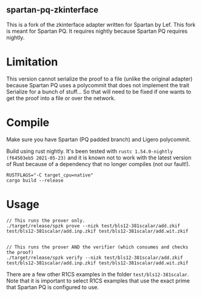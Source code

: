 spartan-pq-zkinterface
---------------------

This is a fork of the zkinterface adapter written for Spartan by Lef.
This fork is meant for Spartan PQ. It requires nightly because Spartan PQ
requires nightly.

# Limitation
This version cannot serialize the proof to a file (unlike the original adapter)
because Spartan PQ uses a polycommit that does not implement the trait Serialize
for a bunch of stuff... So that will need to be fixed if one wants to get
the proof into a file or over the network.

# Compile
Make sure you have Spartan (PQ padded branch) and Ligero polycommit.

Build using rust nightly. It's been tested with `rustc 1.54.0-nightly (f64503eb5 2021-05-23)`
and it is known not to work with the latest version of Rust because
of a dependency that no longer compiles (not our fault!).

```
RUSTFLAGS="-C target_cpu=native"
cargo build --release
```

# Usage

```
// This runs the prover only.
./target/release/spzk prove --nizk test/bls12-381scalar/add.zkif 
test/bls12-381scalar/add.inp.zkif test/bls12-381scalar/add.wit.zkif


// This runs the prover AND the verifier (which consumes and checks the proof)
./target/release/spzk verify --nizk test/bls12-381scalar/add.zkif 
test/bls12-381scalar/add.inp.zkif test/bls12-381scalar/add.wit.zkif
```

There are a few other R1CS examples in the folder `test/bls12-381scalar`.
Note that it is important to select R1CS examples that use the exact
prime that Spartan PQ is configured to use.
